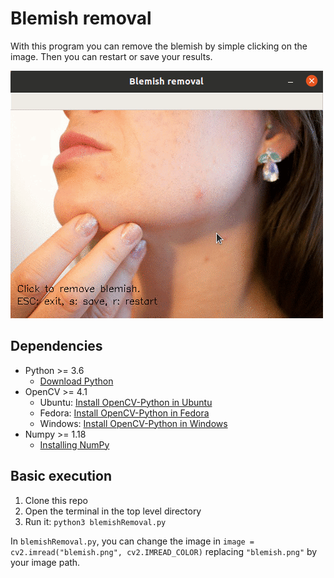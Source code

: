 # Blemish removal
With this program you can remove the blemish by simple clicking on the image. Then you can restart or save your results.

![output_example](output_example.gif)


## Dependencies
* Python >= 3.6
  * [Download Python](https://www.python.org/downloads/)
* OpenCV >= 4.1
  * Ubuntu: [Install OpenCV-Python in Ubuntu](https://docs.opencv.org/master/d2/de6/tutorial_py_setup_in_ubuntu.html)
  * Fedora: [Install OpenCV-Python in Fedora](https://docs.opencv.org/master/dd/dd5/tutorial_py_setup_in_fedora.html)
  * Windows: [Install OpenCV-Python in Windows](https://docs.opencv.org/master/d5/de5/tutorial_py_setup_in_windows.html)
* Numpy >= 1.18
  * [Installing NumPy](https://numpy.org/install/)

## Basic execution
1. Clone this repo
2. Open the terminal in the top level directory
3. Run it: `python3 blemishRemoval.py`

In `blemishRemoval.py`, you can change the image in `image = cv2.imread("blemish.png", cv2.IMREAD_COLOR)` replacing `"blemish.png"` by your image path.
